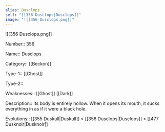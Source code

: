 ```yaml
---
alias: Dusclops
self: "[[356 Dusclops|Dusclops]]"
image: "![[356 Dusclops.png]]"
---
```


![[356 Dusclops.png]]

Number:: 356

Name:: Dusclops

Category:: [[Beckon]]

Type-1:: [[Ghost]]

Type-2::

Weaknesses:: [[Ghost]] [[Dark]]

Description:: Its body is entirely hollow. When it opens its mouth, it sucks everything in as if it were a black hole.

Evolutions:: [[355 Duskull|Duskull]] > [[356 Dusclops|Dusclops]] > [[477 Dusknoir|Dusknoir]]